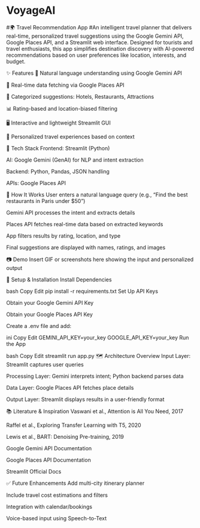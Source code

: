 # VoyageAI
#🌍 Travel Recommendation App
#An intelligent travel planner that delivers real-time, personalized travel suggestions using the Google Gemini API, Google Places API, and a Streamlit web interface. Designed for tourists and travel enthusiasts, this app simplifies destination discovery with AI-powered recommendations based on user preferences like location, interests, and budget.

✨ Features
🧠 Natural language understanding using Google Gemini API

📍 Real-time data fetching via Google Places API

🏨 Categorized suggestions: Hotels, Restaurants, Attractions

📊 Rating-based and location-biased filtering

🖥️ Interactive and lightweight Streamlit GUI

📌 Personalized travel experiences based on context

🚀 Tech Stack
Frontend: Streamlit (Python)

AI: Google Gemini (GenAI) for NLP and intent extraction

Backend: Python, Pandas, JSON handling

APIs: Google Places API

🧠 How It Works
User enters a natural language query (e.g., “Find the best restaurants in Paris under $50”)

Gemini API processes the intent and extracts details

Places API fetches real-time data based on extracted keywords

App filters results by rating, location, and type

Final suggestions are displayed with names, ratings, and images

📷 Demo
Insert GIF or screenshots here showing the input and personalized output

🔧 Setup & Installation
Install Dependencies

bash
Copy
Edit
pip install -r requirements.txt
Set Up API Keys

Obtain your Google Gemini API Key

Obtain your Google Places API Key

Create a .env file and add:

ini
Copy
Edit
GEMINI_API_KEY=your_key
GOOGLE_API_KEY=your_key
Run the App

bash
Copy
Edit
streamlit run app.py
🗺️ Architecture Overview
Input Layer: Streamlit captures user queries

Processing Layer: Gemini interprets intent; Python backend parses data

Data Layer: Google Places API fetches place details

Output Layer: Streamlit displays results in a user-friendly format

📚 Literature & Inspiration
Vaswani et al., Attention is All You Need, 2017

Raffel et al., Exploring Transfer Learning with T5, 2020

Lewis et al., BART: Denoising Pre-training, 2019

Google Gemini API Documentation

Google Places API Documentation

Streamlit Official Docs

✅ Future Enhancements
Add multi-city itinerary planner

Include travel cost estimations and filters

Integration with calendar/bookings

Voice-based input using Speech-to-Text
